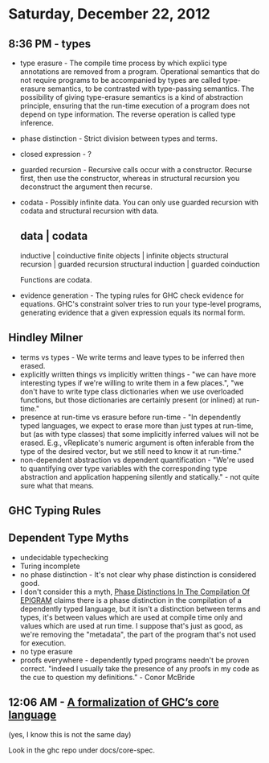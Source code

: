 # Saturday, December 22, 2012

## 8:36 PM - types

* type erasure - The compile time process by which explici type annotations are
  removed from a program. Operational semantics that do not require programs to
  be accompanied by types are called type-erasure semantics, to be contrasted
  with type-passing semantics. The possibility of giving type-erasure semantics
  is a kind of abstraction principle, ensuring that the run-time execution of a
  program does not depend on type information. The reverse operation is called
  type inference.
* phase distinction - Strict division between types and terms.
* closed expression - ?
* guarded recursion - Recursive calls occur with a constructor. Recurse first,
  then use the constructor, whereas in structural recursion you deconstruct the
  argument then recurse.
* codata - Possibly infinite data. You can only use guarded recursion with
  codata and structural recursion with data.

  data                 | codata
  ------------------------------------------
  inductive            | coinductive
  finite objects       | infinite objects
  structural recursion | guarded recursion
  structural induction | guarded coinduction

  Functions are codata.

* evidence generation - The typing rules for GHC check evidence for equations.
  GHC's constraint solver tries to run your type-level programs, generating
  evidence that a given expression equals its normal form.

Hindley Milner
--------------
* terms vs types - We write terms and leave types to be inferred then erased.
* explicitly written things vs implicitly written things - "we can have more
  interesting types if we're willing to write them in a few places.", "we don't
  have to write type class dictionaries when we use overloaded functions, but
  those dictionaries are certainly present (or inlined) at run-time."
* presence at run-time vs erasure before run-time - "In dependently typed
  languages, we expect to erase more than just types at run-time, but (as with
  type classes) that some implicitly inferred values will not be erased. E.g.,
  vReplicate's numeric argument is often inferable from the type of the desired
  vector, but we still need to know it at run-time."
* non-dependent abstraction vs dependent quantification - "We're used to
  quantifying over type variables with the corresponding type abstraction and
  application happening silently and statically." - not quite sure what that
  means.

GHC Typing Rules
----------------

Dependent Type Myths
--------------------
* undecidable typechecking
* Turing incomplete
* no phase distinction - It's not clear why phase distinction is considered good.
* I don't consider this a myth, [Phase Distinctions In The Compilation Of
EPIGRAM](http://www.cs.st-andrews.ac.uk/~james/RESEARCH/epiphase-submitted.pdf)
claims there is a phase distinction in the compilation of a dependently typed
language, but it isn't a distinction between terms and types, it's between
values which are used at compile time only and values which are used at run
time. I suppose that's just as good, as we're removing the "metadata", the part
of the program that's not used for execution.
* no type erasure
* proofs everywhere - dependently typed programs needn't be proven correct. "indeed I usually take the presence of any proofs in my code as the cue to question my definitions." - Conor McBride

## 12:06 AM - [A formalization of GHC’s core language](http://typesandkinds.wordpress.com/2012/12/03/a-formalization-of-ghcs-core-language/)

(yes, I know this is not the same day)

Look in the ghc repo under docs/core-spec.
